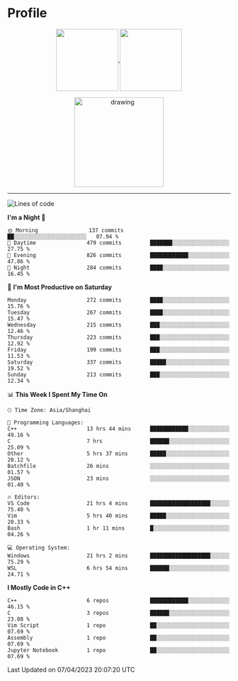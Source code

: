 # Profile

<p align="center">
  <a href="https://github.com/SourVoice">
    <img
      align="center"
      height="140em"
      src="https://github-readme-stats.vercel.app/api?username=SourVoice&show_icons=true&include_all_commits=true&count_private=true&theme=tokyonight"
    />
  </a>
  <a href="https://github.com/SourVoice">
    <img
      align="center"
      height="140em"
      src="https://github-readme-stats.vercel.app/api/top-langs/?username=SourVoice&show_icons=true&include_all_commits=true&count_private=true&layout=compact&theme=tokyonight"
    />
  </a>
</p>

<p align="center">
   <a href="https://github.com/SourVoice">
    <img
      align="center"
      height="202em"
      alt="drawing"
      src="https://activity-graph.herokuapp.com/graph?username=SourVoice&theme=react-dark"
    />
  </a>
</p>

---
<!--START_SECTION:waka-->
![Lines of code](https://img.shields.io/badge/From%20Hello%20World%20I%27ve%20Written-1.6%20million%20lines%20of%20code-blue)

**I'm a Night 🦉** 

```text
🌞 Morning                137 commits         ██░░░░░░░░░░░░░░░░░░░░░░░   07.94 % 
🌆 Daytime                479 commits         ███████░░░░░░░░░░░░░░░░░░   27.75 % 
🌃 Evening                826 commits         ████████████░░░░░░░░░░░░░   47.86 % 
🌙 Night                  284 commits         ████░░░░░░░░░░░░░░░░░░░░░   16.45 % 
```
📅 **I'm Most Productive on Saturday** 

```text
Monday                   272 commits         ████░░░░░░░░░░░░░░░░░░░░░   15.76 % 
Tuesday                  267 commits         ████░░░░░░░░░░░░░░░░░░░░░   15.47 % 
Wednesday                215 commits         ███░░░░░░░░░░░░░░░░░░░░░░   12.46 % 
Thursday                 223 commits         ███░░░░░░░░░░░░░░░░░░░░░░   12.92 % 
Friday                   199 commits         ███░░░░░░░░░░░░░░░░░░░░░░   11.53 % 
Saturday                 337 commits         █████░░░░░░░░░░░░░░░░░░░░   19.52 % 
Sunday                   213 commits         ███░░░░░░░░░░░░░░░░░░░░░░   12.34 % 
```


📊 **This Week I Spent My Time On** 

```text
🕑︎ Time Zone: Asia/Shanghai

💬 Programming Languages: 
C++                      13 hrs 44 mins      ████████████░░░░░░░░░░░░░   49.16 % 
C                        7 hrs               ██████░░░░░░░░░░░░░░░░░░░   25.09 % 
Other                    5 hrs 37 mins       █████░░░░░░░░░░░░░░░░░░░░   20.12 % 
Batchfile                26 mins             ░░░░░░░░░░░░░░░░░░░░░░░░░   01.57 % 
JSON                     23 mins             ░░░░░░░░░░░░░░░░░░░░░░░░░   01.40 % 

🔥 Editors: 
VS Code                  21 hrs 4 mins       ███████████████████░░░░░░   75.40 % 
Vim                      5 hrs 40 mins       █████░░░░░░░░░░░░░░░░░░░░   20.33 % 
Bash                     1 hr 11 mins        █░░░░░░░░░░░░░░░░░░░░░░░░   04.26 % 

💻 Operating System: 
Windows                  21 hrs 2 mins       ███████████████████░░░░░░   75.29 % 
WSL                      6 hrs 54 mins       ██████░░░░░░░░░░░░░░░░░░░   24.71 % 
```

**I Mostly Code in C++** 

```text
C++                      6 repos             ████████████░░░░░░░░░░░░░   46.15 % 
C                        3 repos             ██████░░░░░░░░░░░░░░░░░░░   23.08 % 
Vim Script               1 repo              ██░░░░░░░░░░░░░░░░░░░░░░░   07.69 % 
Assembly                 1 repo              ██░░░░░░░░░░░░░░░░░░░░░░░   07.69 % 
Jupyter Notebook         1 repo              ██░░░░░░░░░░░░░░░░░░░░░░░   07.69 % 
```




 Last Updated on 07/04/2023 20:07:20 UTC
<!--END_SECTION:waka-->
